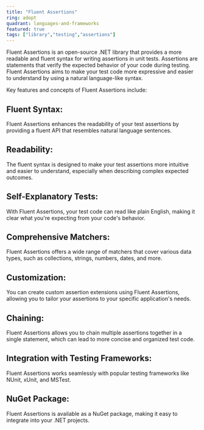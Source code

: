 ```yaml
---
title: "Fluent Assertions"
ring: adopt
quadrant: languages-and-frameworks 
featured: true
tags: ["library","testing","assertions"]
--- 
```

Fluent Assertions is an open-source .NET library that provides a more readable and fluent syntax for writing assertions in unit tests. Assertions are statements that verify the expected behavior of your code during testing. Fluent Assertions aims to make your test code more expressive and easier to understand by using a natural language-like syntax.

Key features and concepts of Fluent Assertions include:

## Fluent Syntax: 
Fluent Assertions enhances the readability of your test assertions by providing a fluent API that resembles natural language sentences.

## Readability: 
The fluent syntax is designed to make your test assertions more intuitive and easier to understand, especially when describing complex expected outcomes.

## Self-Explanatory Tests: 
With Fluent Assertions, your test code can read like plain English, making it clear what you're expecting from your code's behavior.

## Comprehensive Matchers: 
Fluent Assertions offers a wide range of matchers that cover various data types, such as collections, strings, numbers, dates, and more.

## Customization: 
You can create custom assertion extensions using Fluent Assertions, allowing you to tailor your assertions to your specific application's needs.

## Chaining: 
Fluent Assertions allows you to chain multiple assertions together in a single statement, which can lead to more concise and organized test code.

## Integration with Testing Frameworks: 
Fluent Assertions works seamlessly with popular testing frameworks like NUnit, xUnit, and MSTest.

## NuGet Package: 
Fluent Assertions is available as a NuGet package, making it easy to integrate into your .NET projects.
